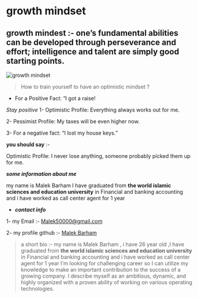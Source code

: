 # growth mindset
## growth mindest :- one’s fundamental abilities can be developed through perseverance and effort; intelligence and talent are simply good starting points.
![growth mindset](https://foundationoficf.org/wp-content/uploads/2018/12/mindset-800x533.jpg)

> How to train yourself to have an optimistic mindset ?

* For a Positive Fact: “I got a raise!

 *Stay positive*
1- Optimistic Profile: Everything always works out for me.

 2- Pessimist Profile: My taxes will be even higher now.

3- For a negative fact: “I lost my house keys.”

**you should say** :-

Optimistic Profile: I never lose anything, someone probably picked them up for me.

***some information about me***

my name is Malek Barham I have graduated from **the world islamic sciences and education university** in Financial and banking accounting
and i have worked as call center agent for 1 year 

* ***contact info***

1- my Email :- Malek50000@gmail.com

2- my profile github :- [Malek Barham](https://github.com/MalekBarham)


 > a short bio :- 
my name is Malek Barham , i have 26 year old ,I have graduated from **the world islamic sciences and education university** in Financial and banking accounting
and i have worked as call center agent for 1 year  I'm looking for
challenging career so I can utilize my knowledge to make an important contribution
to the success of a growing company. I describe myself as an ambitious, dynamic,
and highly organized with a proven ability of working on various operating
technologies.


